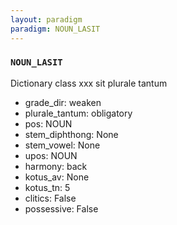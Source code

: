 ```yaml
---
layout: paradigm
paradigm: NOUN_LASIT
---
```

### ` NOUN_LASIT `

Dictionary class xxx sit plurale tantum
* grade_dir: weaken
* plurale_tantum: obligatory
* pos: NOUN
* stem_diphthong: None
* stem_vowel: None
* upos: NOUN
* harmony: back
* kotus_av: None
* kotus_tn: 5
* clitics: False
* possessive: False
